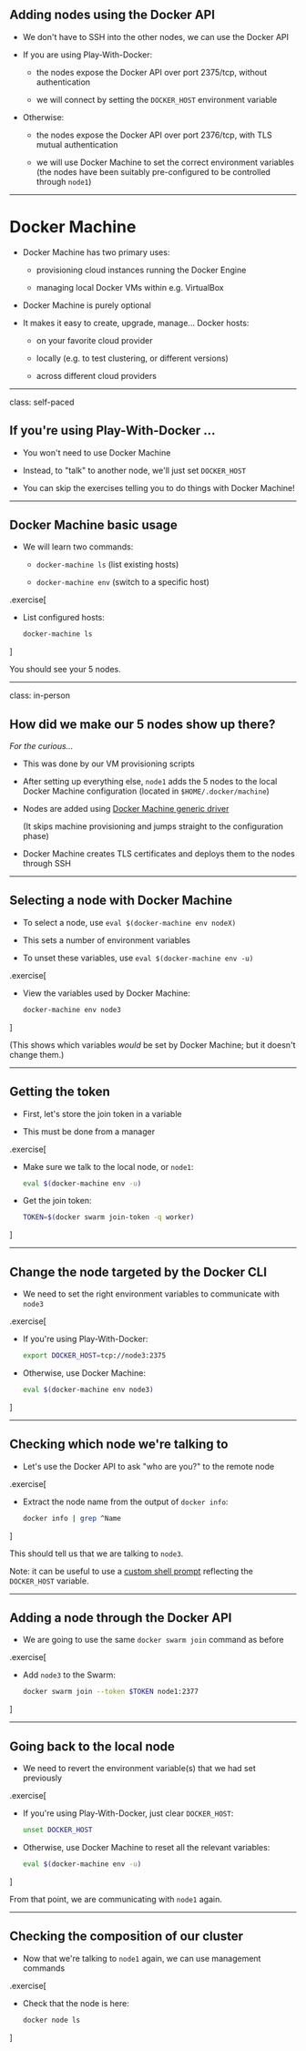 ## Adding nodes using the Docker API

- We don't have to SSH into the other nodes, we can use the Docker API

- If you are using Play-With-Docker:

  - the nodes expose the Docker API over port 2375/tcp, without authentication

  - we will connect by setting the `DOCKER_HOST` environment variable

- Otherwise:

  - the nodes expose the Docker API over port 2376/tcp, with TLS mutual authentication

  - we will use Docker Machine to set the correct environment variables
    <br/>(the nodes have been suitably pre-configured to be controlled through `node1`)

---

# Docker Machine

- Docker Machine has two primary uses:

  - provisioning cloud instances running the Docker Engine

  - managing local Docker VMs within e.g. VirtualBox

- Docker Machine is purely optional

- It makes it easy to create, upgrade, manage... Docker hosts:

  - on your favorite cloud provider

  - locally (e.g. to test clustering, or different versions)

  - across different cloud providers

---

class: self-paced

## If you're using Play-With-Docker ...

- You won't need to use Docker Machine

- Instead, to "talk" to another node, we'll just set `DOCKER_HOST`

- You can skip the exercises telling you to do things with Docker Machine!

---

## Docker Machine basic usage

- We will learn two commands:

  - `docker-machine ls` (list existing hosts)

  - `docker-machine env` (switch to a specific host)

.exercise[

- List configured hosts:
  ```bash
  docker-machine ls
  ```

]

You should see your 5 nodes.

---

class: in-person

## How did we make our 5 nodes show up there?

*For the curious...*

- This was done by our VM provisioning scripts

- After setting up everything else, `node1` adds the 5 nodes
  to the local Docker Machine configuration
  (located in `$HOME/.docker/machine`)

- Nodes are added using [Docker Machine generic driver](https://docs.docker.com/machine/drivers/generic/)

  (It skips machine provisioning and jumps straight to the configuration phase)

- Docker Machine creates TLS certificates and deploys them to the nodes through SSH

---

## Selecting a node with Docker Machine

- To select a node, use `eval $(docker-machine env nodeX)`

- This sets a number of environment variables

- To unset these variables, use `eval $(docker-machine env -u)`

.exercise[

- View the variables used by Docker Machine:
  ```bash
  docker-machine env node3
  ```

]

(This shows which variables *would* be set by Docker Machine; but it doesn't change them.)

---

## Getting the token

- First, let's store the join token in a variable

- This must be done from a manager

.exercise[

- Make sure we talk to the local node, or `node1`:
  ```bash
  eval $(docker-machine env -u)
  ```

- Get the join token:
  ```bash
  TOKEN=$(docker swarm join-token -q worker)
  ```

]

---

## Change the node targeted by the Docker CLI

- We need to set the right environment variables to communicate with `node3`

.exercise[

- If you're using Play-With-Docker:
  ```bash
  export DOCKER_HOST=tcp://node3:2375
  ```

- Otherwise, use Docker Machine:
  ```bash
  eval $(docker-machine env node3)
  ```

]

---

## Checking which node we're talking to

- Let's use the Docker API to ask "who are you?" to the remote node

.exercise[

- Extract the node name from the output of `docker info`:
  ```bash
  docker info | grep ^Name
  ```

]

This should tell us that we are talking to `node3`.

Note: it can be useful to use a [custom shell prompt](
https://github.com/otomato-gh/container.training/blob/master/prepare-vms/scripts/postprep.rc#L68)
reflecting the `DOCKER_HOST` variable.

---

## Adding a node through the Docker API

- We are going to use the same `docker swarm join` command as before

.exercise[

- Add `node3` to the Swarm:
  ```bash
  docker swarm join --token $TOKEN node1:2377
  ```

]

---

## Going back to the local node

- We need to revert the environment variable(s) that we had set previously

.exercise[

- If you're using Play-With-Docker, just clear `DOCKER_HOST`:
  ```bash
  unset DOCKER_HOST
  ```

- Otherwise, use Docker Machine to reset all the relevant variables:
  ```bash
  eval $(docker-machine env -u)
  ```

]

From that point, we are communicating with `node1` again.

---

## Checking the composition of our cluster

- Now that we're talking to `node1` again, we can use management commands

.exercise[

- Check that the node is here:
  ```bash
  docker node ls
  ```

]
